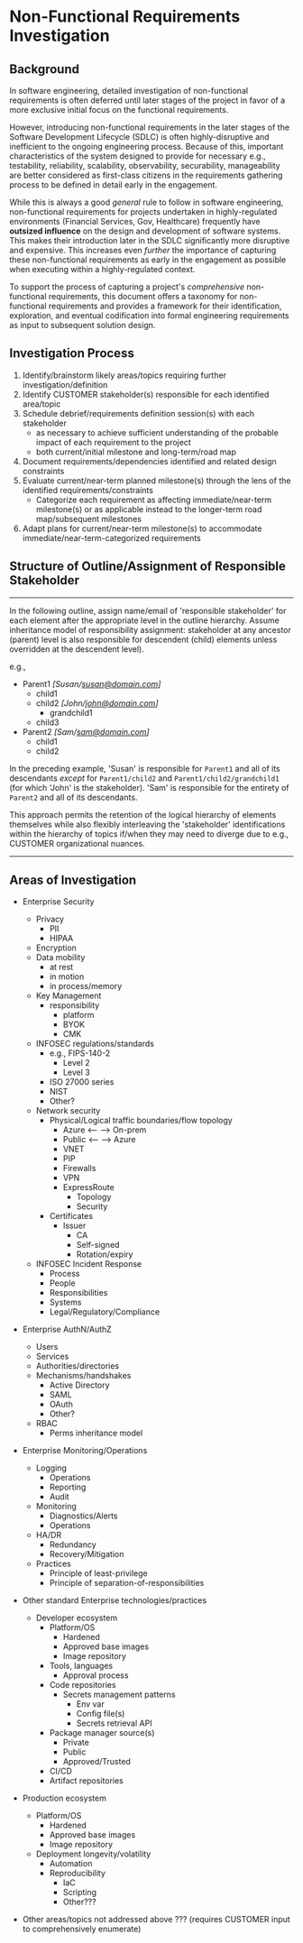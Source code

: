 # Non-Functional Requirements Investigation

## Background

In software engineering, detailed investigation of non-functional requirements is often deferred until later stages of the project in favor of a more exclusive initial focus on the functional requirements.

However, introducing non-functional requirements in the later stages of the Software Development Lifecycle (SDLC) is often highly-disruptive and inefficient to the ongoing engineering process.  Because of this, important characteristics of the system designed to provide for necessary e.g., testability, reliability, scalability, observability, securability, manageability are better considered as first-class citizens in the requirements gathering process to be defined in detail early in the engagement.

While this is always a good _general_ rule to follow in software engineering, non-functional requirements for projects undertaken in highly-regulated environments (Financial Services, Gov, Healthcare) frequently have __outsized influence__ on the design and development of software systems. This makes their introduction later in the SDLC significantly more disruptive and expensive.  This increases even _further_ the importance of capturing these non-functional requirements as early in the engagement as possible when executing within a highly-regulated context.

To support the process of capturing a project's _comprehensive_ non-functional requirements, this document offers a taxonomy for non-functional requirements and provides a framework for their identification, exploration, and eventual codification into formal engineering requirements as input to subsequent solution design.

## Investigation Process

1. Identify/brainstorm likely areas/topics requiring further investigation/definition
1. Identify CUSTOMER stakeholder(s) responsible for each identified area/topic
1. Schedule debrief/requirements definition session(s) with each stakeholder
    * as necessary to achieve sufficient understanding of the probable impact of each requirement to the project
    * both current/initial milestone and long-term/road map
1. Document requirements/dependencies identified and related design constraints
1. Evaluate current/near-term planned milestone(s) through the lens of the identified requirements/constraints
    * Categorize each requirement as affecting immediate/near-term milestone(s) or as applicable instead to the longer-term road map/subsequent milestones
1. Adapt plans for current/near-term milestone(s) to accommodate immediate/near-term-categorized requirements

## Structure of Outline/Assignment of Responsible Stakeholder

***
In the following outline, assign name/email of 'responsible stakeholder' for each element after the appropriate level in the outline hierarchy.  Assume inheritance model of responsibility assignment: stakeholder at any ancestor (parent) level is also responsible for descendent (child) elements unless overridden at the descendent level).

e.g.,

* Parent1 *[Susan/susan@domain.com]*
  * child1
  * child2 *[John/john@domain.com]*
    * grandchild1
  * child3
* Parent2 *[Sam/sam@domain.com]*
  * child1
  * child2

In the preceding example, 'Susan' is responsible for `Parent1` and all of its descendants _except_ for `Parent1/child2` and `Parent1/child2/grandchild1`  (for which 'John' is the stakeholder).  'Sam' is responsible for the entirety of `Parent2` and all of its descendants.

This approach permits the retention of the logical hierarchy of elements themselves while also flexibly interleaving the 'stakeholder' identifications within the hierarchy of topics if/when they may need to diverge due to e.g., CUSTOMER organizational nuances.

***

## Areas of Investigation

* Enterprise Security
  * Privacy
    * PII
    * HIPAA
  * Encryption
  * Data mobility
    * at rest
    * in motion
    * in process/memory
  * Key Management
    * responsibility
      * platform
      * BYOK
      * CMK
  * INFOSEC regulations/standards
    * e.g., FIPS-140-2
      * Level 2
      * Level 3
    * ISO 27000 series
    * NIST
    * Other?
  * Network security
    * Physical/Logical traffic boundaries/flow topology
      * Azure <-- --> On-prem
      * Public <-- --> Azure
      * VNET
      * PIP
      * Firewalls
      * VPN
      * ExpressRoute
        * Topology
        * Security
    * Certificates
      * Issuer
        * CA
        * Self-signed
        * Rotation/expiry
  * INFOSEC Incident Response
    * Process
    * People
    * Responsibilities
    * Systems
    * Legal/Regulatory/Compliance
* Enterprise AuthN/AuthZ
  * Users
  * Services
  * Authorities/directories
  * Mechanisms/handshakes
    * Active Directory
    * SAML
    * OAuth
    * Other?
  * RBAC
    * Perms inheritance model
* Enterprise Monitoring/Operations
  * Logging
    * Operations
    * Reporting
    * Audit
  * Monitoring
    * Diagnostics/Alerts
    * Operations
  * HA/DR
    * Redundancy
    * Recovery/Mitigation
  * Practices
    * Principle of least-privilege
    * Principle of separation-of-responsibilities
* Other standard Enterprise technologies/practices
  * Developer ecosystem
    * Platform/OS
      * Hardened
      * Approved base images
      * Image repository
    * Tools, languages
      * Approval process
    * Code repositories
      * Secrets management patterns
        * Env var
        * Config file(s)
        * Secrets retrieval API
    * Package manager source(s)
      * Private
      * Public
      * Approved/Trusted
    * CI/CD
    * Artifact repositories
* Production ecosystem
  * Platform/OS
    * Hardened
    * Approved base images
    * Image repository
  * Deployment longevity/volatility
    * Automation
    * Reproducibility
      * IaC
      * Scripting
      * Other???

* Other areas/topics not addressed above ??? (requires CUSTOMER input to comprehensively enumerate)
